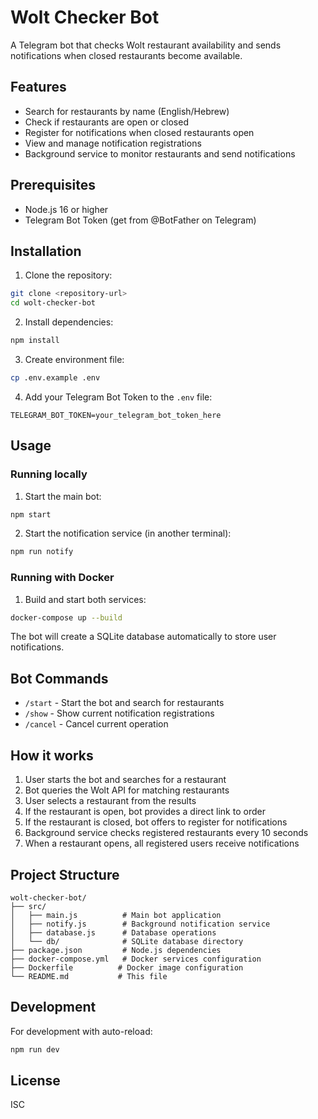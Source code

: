 # Wolt Checker Bot

A Telegram bot that checks Wolt restaurant availability and sends notifications when closed restaurants become available.

## Features

- Search for restaurants by name (English/Hebrew)
- Check if restaurants are open or closed
- Register for notifications when closed restaurants open
- View and manage notification registrations
- Background service to monitor restaurants and send notifications

## Prerequisites

- Node.js 16 or higher
- Telegram Bot Token (get from @BotFather on Telegram)

## Installation

1. Clone the repository:
```bash
git clone <repository-url>
cd wolt-checker-bot
```

2. Install dependencies:
```bash
npm install
```

3. Create environment file:
```bash
cp .env.example .env
```

4. Add your Telegram Bot Token to the `.env` file:
```
TELEGRAM_BOT_TOKEN=your_telegram_bot_token_here
```

## Usage

### Running locally

1. Start the main bot:
```bash
npm start
```

2. Start the notification service (in another terminal):
```bash
npm run notify
```

### Running with Docker

1. Build and start both services:
```bash
docker-compose up --build
```

The bot will create a SQLite database automatically to store user notifications.

## Bot Commands

- `/start` - Start the bot and search for restaurants
- `/show` - Show current notification registrations
- `/cancel` - Cancel current operation

## How it works

1. User starts the bot and searches for a restaurant
2. Bot queries the Wolt API for matching restaurants
3. User selects a restaurant from the results
4. If the restaurant is open, bot provides a direct link to order
5. If the restaurant is closed, bot offers to register for notifications
6. Background service checks registered restaurants every 10 seconds
7. When a restaurant opens, all registered users receive notifications

## Project Structure

```
wolt-checker-bot/
├── src/
│   ├── main.js          # Main bot application
│   ├── notify.js        # Background notification service
│   ├── database.js      # Database operations
│   └── db/              # SQLite database directory
├── package.json         # Node.js dependencies
├── docker-compose.yml   # Docker services configuration
├── Dockerfile          # Docker image configuration
└── README.md           # This file
```

## Development

For development with auto-reload:
```bash
npm run dev
```

## License

ISC 